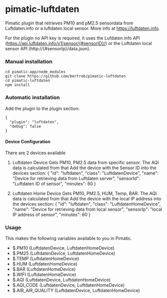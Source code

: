 pimatic-luftdaten
=================

Pimatic plugin that retrieves PM10 and pM2.5 sensordata from Luftdaten.info or a luftdaten local sensor.
More info at https://luftdaten.info. 

For the plugin no API key is required, it uses the Lufdaten.info API (https://api.luftdaten.info/v1/sensor/{#sensorID}/) or the Luftdaten local sensor API (http://{#sensorIp}/data.json).

### Manual installation

```
cd pimatic-app/node_modules
git clone https://github.com/bertreb/pimatic-luftdaten
cd pimatic-luftdaten
npm install
```

### Automatic installation

Add the plugin to the plugin section:

    {
      "plugin": "luftdaten",
      "debug": false
    }

#### Device Configuration

There are 2 devices available

1. Luftdaten Device
Gets PM10, PM2.5 data from specific sensor. The AQI data is calculated from that
Add the device with the Sensor ID into the devices section:
    {
      "id": "luftdaten",
      "class": "LuftdatenDevice",
      "name": "Device for retrieving data from Luftdaten server",
      "sensorId": "Luftdaten ID of sensor",
      "minutes": 60
    }
    
2. Luftdaten Home Device
Gets PM10, PM2.5, HUM, Temp, BAR. The AQI data is calculated from that
Add the device with the local IP address into the devices section:
    {
      "id": "luftdaten",
      "class": "LuftdatenHomeDevice",
      "name": "Device for retrieving data from local sensor",
      "sensorIp": "local IP address of sensor",
      "minutes": 60
    }
    

### Usage

This makes the following variables available to you in Pimatic.
- $<luftdaten device id>.PM10	(LuftdatenDevice, LuftdatenHomeDevice)
- $<luftdaten device id>.PM25	(LuftdatenDevice, LuftdatenHomeDevice) 
- $<luftdaten device id>.TEMP	(LuftdatenHomeDevice)
- $<luftdaten device id>.HUM	(LuftdatenHomeDevice)
- $<luftdaten device id>.BAR	(LuftdatenHomeDevice)
- $<luftdaten device id>.WIFI	(LuftdatenHomeDevice)
- $<luftdaten device id>.AQI	(LuftdatenDevice, LuftdatenHomeDevice)
- $<luftdaten device id>.AQI_CODE	(LuftdatenDevice, LuftdatenHomeDevice)
- $<luftdaten device id>.AIR_AIR_QUALITY  (LuftdatenDevice, LuftdatenHomeDevice)
